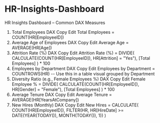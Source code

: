 # HR-Insights-Dashboard

HR Insights Dashboard – Common DAX Measures
1. Total Employees
DAX
Copy
Edit
Total Employees = COUNT(HR[EmployeeID])
2. Average Age of Employees
DAX
Copy
Edit
Average Age = AVERAGE(HR[Age])
3. Attrition Rate (%)
DAX
Copy
Edit
Attrition Rate (%) = 
DIVIDE(
    CALCULATE(COUNT(HR[EmployeeID]), HR[Attrition] = "Yes"),
    [Total Employees]
) * 100
4. Employees by Department
DAX
Copy
Edit
Employees by Department = COUNTROWS(HR)
-- Use this in a table visual grouped by Department
5. Diversity Ratio (e.g., Female Employees %)
DAX
Copy
Edit
Female Employee % = 
DIVIDE(
    CALCULATE(COUNT(HR[EmployeeID]), HR[Gender] = "Female"),
    [Total Employees]
) * 100
6. Average Tenure
DAX
Copy
Edit
Average Tenure = AVERAGE(HR[YearsAtCompany])
7. New Hires (Monthly)
DAX
Copy
Edit
New Hires = 
CALCULATE(
    COUNT(HR[EmployeeID]),
    FILTER(HR, HR[HireDate] >= DATE(YEAR(TODAY()), MONTH(TODAY()), 1))
)
